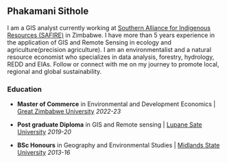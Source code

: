 ## Phakamani Sithole

I am a GIS analyst currently working at [Southern Alliance for Indigenous Resources (SAFIRE)](https://www.linkedin.com/company/safire-linkedin-page-2021/) in Zimbabwe. I have more than 5 years experience in the application of GIS and Remote Sensing in ecology and agriculture(precision agriculture). I am an environmentalist and a natural resource economist who specializes in data analysis, forestry, hydrology, REDD and EIAs. Follow or connect with me on my journey to promote local, regional and global sustainability.

### Education

* **Master of Commerce** in Environmental and Development Economics | [Great Zimbabwe University](https://www.gzu.ac.zw/) _2022-23_

* **Post graduate Diploma** in GIS and Remote sensing | [Lupane Sate University](lsu.ac.zw) _2019-20_

* **BSc Honours** in Geography and Environmental Studies | [Midlands State University](msu.ac.zw) _2013-16_


